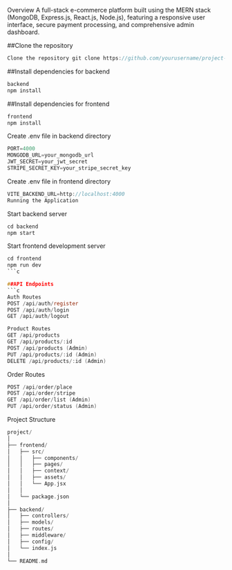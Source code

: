 Overview
A full-stack e-commerce platform built using the MERN stack (MongoDB, Express.js, React.js, Node.js), featuring a responsive user interface, secure payment processing, and comprehensive admin dashboard.

##Clone the repository
```c
Clone the repository git clone https://github.com/yourusername/project-name.git
```

##Install dependencies for backend
```c
backend
npm install
```

##Install dependencies for frontend
```c
frontend
npm install
```

Create .env file in backend directory
```c
PORT=4000
MONGODB_URL=your_mongodb_url
JWT_SECRET=your_jwt_secret
STRIPE_SECRET_KEY=your_stripe_secret_key
```

Create .env file in frontend directory
```c
VITE_BACKEND_URL=http://localhost:4000
Running the Application
```

Start backend server
```c
cd backend
npm start
```

Start frontend development server
```c
cd frontend
npm run dev
```c

##API Endpoints
```c
Auth Routes
POST /api/auth/register
POST /api/auth/login
GET /api/auth/logout
```
```c
Product Routes
GET /api/products
GET /api/products/:id
POST /api/products (Admin)
PUT /api/products/:id (Admin)
DELETE /api/products/:id (Admin)
```

Order Routes
```c
POST /api/order/place
POST /api/order/stripe
GET /api/order/list (Admin)
PUT /api/order/status (Admin)
```

Project Structure

```c
project/
│
├── frontend/
│   ├── src/
│   │   ├── components/
│   │   ├── pages/
│   │   ├── context/
│   │   ├── assets/
│   │   └── App.jsx
│   │
│   └── package.json
│
├── backend/
│   ├── controllers/
│   ├── models/
│   ├── routes/
│   ├── middleware/
│   ├── config/
│   └── index.js
│
└── README.md
```

